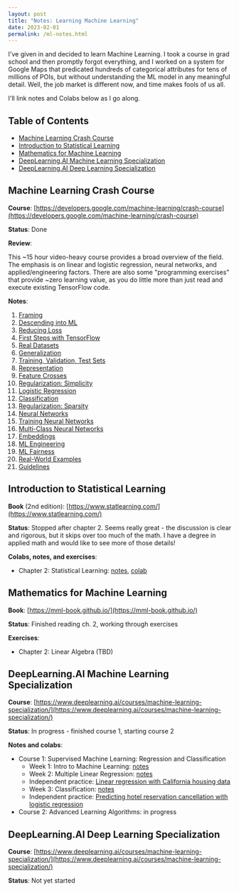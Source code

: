 ```yaml
---
layout: post
title: "Notes: Learning Machine Learning"
date: 2023-02-01
permalink: /ml-notes.html
---
```


I've given in and decided to learn Machine Learning. I took a course in grad
school and then promptly forgot everything, and I worked on a system for Google
Maps that predicated hundreds of categorical attributes for tens of millions of
POIs, but without understanding the ML model in any meaningful detail. Well,
the job market is different now, and time makes fools of us all.

I'll link notes and Colabs below as I go along.

## Table of Contents

-   [Machine Learning Crash Course](#machine-learning-crash-course)
-   [Introduction to Statistical Learning](#introduction-to-statistical-learning)
-   [Mathematics for Machine Learning](#mathematics-for-machine-learning)
-   [DeepLearning.AI Machine Learning Specialization](#deeplearningai-machine-learning-specialization)
-   [DeepLearning.AI Deep Learning Specialization](#deeplearningai-deep-learning-specialization)

## Machine Learning Crash Course

**Course**: [https://developers.google.com/machine-learning/crash-course](https://developers.google.com/machine-learning/crash-course)

**Status**: Done

**Review**:

This ~15 hour video-heavy course provides a broad overview of the field. The
emphasis is on linear and logistic regression, neural networks, and
applied/engineering factors. There are also some "programming exercises" that
provide ~zero learning value, as you do little more than just read and execute
existing TensorFlow code.

**Notes**:

1. [Framing](/mlcc/mlcc-1-framing.pdf)
2. [Descending into ML](/mlcc/mlcc-2-descending-into-ml.pdf)
3. [Reducing Loss](/mlcc/mlcc-3-reducing-loss.pdf)
4. [First Steps with TensorFlow](/mlcc/mlcc-4-first-steps-tf.pdf)
5. [Real Datasets](/mlcc/mlcc-5-real-dataset.pdf)
6. [Generalization](/mlcc/mlcc-6-generalization.pdf)
7. [Training, Validation, Test Sets](/mlcc/mlcc-7-train-validate-test.pdf)
8. [Representation](/mlcc/mlcc-8-representation.pdf)
9. [Feature Crosses](/mlcc/mlcc-9-feature-crosses.pdf)
10. [Regularization: Simplicity](/mlcc/mlcc-10-regularization-simplicity.pdf)
11. [Logistic Regression](/mlcc/mlcc-11-logistic-regression.pdf)
12. [Classification](/mlcc/mlcc-12-classification.pdf)
13. [Regularization: Sparsity](/mlcc/mlcc-13-regularization-sparsity.pdf)
14. [Neural Networks](/mlcc/mlcc-14-neural-nets.pdf)
15. [Training Neural Networks](/mlcc/mlcc-15-training-neural-nets.pdf)
16. [Multi-Class Neural Networks](/mlcc/mlcc-16-multi-class-nns.pdf)
17. [Embeddings](/mlcc/mlcc-17-embeddings.pdf)
18. [ML Engineering](/mlcc/mlcc-18-ml-eng.pdf)
19. [ML Fairness](/mlcc/mlcc-19-fairness.pdf)
20. [Real-World Examples](/mlcc/mlcc-20-examples.pdf)
21. [Guidelines](/mlcc/mlcc-21-guidelines.pdf)

## Introduction to Statistical Learning

**Book** (2nd edition): [https://www.statlearning.com/](https://www.statlearning.com/)

**Status**: Stopped after chapter 2. Seems really great - the discussion is
clear and rigorous, but it skips over too much of the math. I have a degree in
applied math and would like to see more of those details!

**Colabs, notes, and exercises**:

-   Chapter 2: Statistical Learning: [notes](/isl/isl-ch2.pdf), [colab](https://colab.research.google.com/drive/1ZO0Ua-Tr1azrRGgMAzkOQX3GTEeAM-Kw?usp=sharing)

## Mathematics for Machine Learning

**Book**: [https://mml-book.github.io/](https://mml-book.github.io/)

**Status**: Finished reading ch. 2, working through exercises

**Exercises**:

-   Chapter 2: Linear Algebra (TBD)

## DeepLearning.AI Machine Learning Specialization

**Course**: [https://www.deeplearning.ai/courses/machine-learning-specialization/](https://www.deeplearning.ai/courses/machine-learning-specialization/)

**Status**: In progress - finished course 1, starting course 2

**Notes and colabs**:

-   Course 1: Supervised Machine Learning: Regression and Classification
    -   Week 1: Intro to Machine Learning: [notes](/coursera/coursera-ml-c1-wk1.pdf)
    -   Week 2: Multiple Linear Regression: [notes](/coursera/coursera-ml-c1-wk2.pdf)
    -   Independent practice: [Linear regression with California housing data](https://colab.research.google.com/drive/1zj7b3Bzh7T9HCPQDM90zL6J0IM22Dvoa?usp=sharing)
    -   Week 3: Classification: [notes](/coursera/coursera-ml-c1-wk3.pdf)
    -   Independent practice: [Predicting hotel reservation cancellation with logistic regression](https://colab.research.google.com/drive/1-ixQMV5EwC7emLaUO9KN9oTMV1Oz8TC7#scrollTo=NFDcZ_FO01LX)
-   Course 2: Advanced Learning Algorithms: in progress

## DeepLearning.AI Deep Learning Specialization

**Course**: [https://www.deeplearning.ai/courses/machine-learning-specialization/](https://www.deeplearning.ai/courses/machine-learning-specialization/)

**Status**: Not yet started

